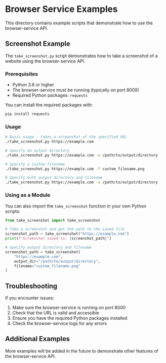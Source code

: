 # Browser Service Examples

This directory contains example scripts that demonstrate how to use the browser-service API.

## Screenshot Example

The `take_screenshot.py` script demonstrates how to take a screenshot of a website using the browser-service API.

### Prerequisites

- Python 3.6 or higher
- The browser-service must be running (typically on port 8000)
- Required Python packages: `requests`

You can install the required packages with:

```bash
pip install requests
```

### Usage

```bash
# Basic usage - takes a screenshot of the specified URL
./take_screenshot.py https://example.com

# Specify an output directory
./take_screenshot.py https://example.com -o /path/to/output/directory

# Specify a custom filename
./take_screenshot.py https://example.com -f custom_filename.png

# Specify both output directory and filename
./take_screenshot.py https://example.com -o /path/to/output/directory -f custom_filename.png
```

### Using as a Module

You can also import the `take_screenshot` function in your own Python scripts:

```python
from take_screenshot import take_screenshot

# Take a screenshot and get the path to the saved file
screenshot_path = take_screenshot("https://example.com")
print(f"Screenshot saved to: {screenshot_path}")

# Specify output directory and filename
screenshot_path = take_screenshot(
    "https://example.com",
    output_dir="/path/to/output/directory",
    filename="custom_filename.png"
)
```

## Troubleshooting

If you encounter issues:

1. Make sure the browser-service is running on port 8000
2. Check that the URL is valid and accessible
3. Ensure you have the required Python packages installed
4. Check the browser-service logs for any errors

## Additional Examples

More examples will be added in the future to demonstrate other features of the browser-service API. 